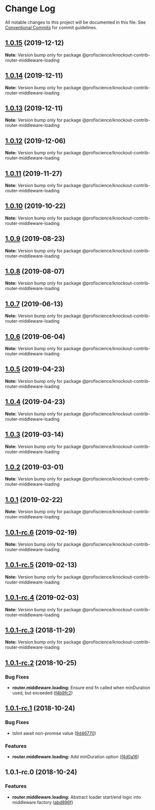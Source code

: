 # Change Log

All notable changes to this project will be documented in this file.
See [Conventional Commits](https://conventionalcommits.org) for commit guidelines.

## [1.0.15](https://github.com/Profiscience/knockout-contrib/compare/@profiscience/knockout-contrib-router-middleware-loading@1.0.14...@profiscience/knockout-contrib-router-middleware-loading@1.0.15) (2019-12-12)

**Note:** Version bump only for package @profiscience/knockout-contrib-router-middleware-loading





## [1.0.14](https://github.com/Profiscience/knockout-contrib/compare/@profiscience/knockout-contrib-router-middleware-loading@1.0.13...@profiscience/knockout-contrib-router-middleware-loading@1.0.14) (2019-12-11)

**Note:** Version bump only for package @profiscience/knockout-contrib-router-middleware-loading





## [1.0.13](https://github.com/Profiscience/knockout-contrib/compare/@profiscience/knockout-contrib-router-middleware-loading@1.0.12...@profiscience/knockout-contrib-router-middleware-loading@1.0.13) (2019-12-11)

**Note:** Version bump only for package @profiscience/knockout-contrib-router-middleware-loading





## [1.0.12](https://github.com/Profiscience/knockout-contrib/compare/@profiscience/knockout-contrib-router-middleware-loading@1.0.11...@profiscience/knockout-contrib-router-middleware-loading@1.0.12) (2019-12-06)

**Note:** Version bump only for package @profiscience/knockout-contrib-router-middleware-loading





## [1.0.11](https://github.com/Profiscience/knockout-contrib/compare/@profiscience/knockout-contrib-router-middleware-loading@1.0.10...@profiscience/knockout-contrib-router-middleware-loading@1.0.11) (2019-11-27)

**Note:** Version bump only for package @profiscience/knockout-contrib-router-middleware-loading





## [1.0.10](https://github.com/Profiscience/knockout-contrib/compare/@profiscience/knockout-contrib-router-middleware-loading@1.0.9...@profiscience/knockout-contrib-router-middleware-loading@1.0.10) (2019-10-22)

**Note:** Version bump only for package @profiscience/knockout-contrib-router-middleware-loading





## [1.0.9](https://github.com/Profiscience/knockout-contrib/compare/@profiscience/knockout-contrib-router-middleware-loading@1.0.8...@profiscience/knockout-contrib-router-middleware-loading@1.0.9) (2019-08-23)

**Note:** Version bump only for package @profiscience/knockout-contrib-router-middleware-loading





## [1.0.8](https://github.com/Profiscience/knockout-contrib/compare/@profiscience/knockout-contrib-router-middleware-loading@1.0.7...@profiscience/knockout-contrib-router-middleware-loading@1.0.8) (2019-08-07)

**Note:** Version bump only for package @profiscience/knockout-contrib-router-middleware-loading

## [1.0.7](https://github.com/Profiscience/knockout-contrib/compare/@profiscience/knockout-contrib-router-middleware-loading@1.0.6...@profiscience/knockout-contrib-router-middleware-loading@1.0.7) (2019-06-13)

**Note:** Version bump only for package @profiscience/knockout-contrib-router-middleware-loading

## [1.0.6](https://github.com/Profiscience/knockout-contrib/compare/@profiscience/knockout-contrib-router-middleware-loading@1.0.5...@profiscience/knockout-contrib-router-middleware-loading@1.0.6) (2019-06-04)

**Note:** Version bump only for package @profiscience/knockout-contrib-router-middleware-loading

## [1.0.5](https://github.com/Profiscience/knockout-contrib/compare/@profiscience/knockout-contrib-router-middleware-loading@1.0.4...@profiscience/knockout-contrib-router-middleware-loading@1.0.5) (2019-04-23)

**Note:** Version bump only for package @profiscience/knockout-contrib-router-middleware-loading

## [1.0.4](https://github.com/Profiscience/knockout-contrib/compare/@profiscience/knockout-contrib-router-middleware-loading@1.0.3...@profiscience/knockout-contrib-router-middleware-loading@1.0.4) (2019-04-23)

**Note:** Version bump only for package @profiscience/knockout-contrib-router-middleware-loading

## [1.0.3](https://github.com/Profiscience/knockout-contrib/compare/@profiscience/knockout-contrib-router-middleware-loading@1.0.2...@profiscience/knockout-contrib-router-middleware-loading@1.0.3) (2019-03-14)

**Note:** Version bump only for package @profiscience/knockout-contrib-router-middleware-loading

## [1.0.2](https://github.com/Profiscience/knockout-contrib/compare/@profiscience/knockout-contrib-router-middleware-loading@1.0.1...@profiscience/knockout-contrib-router-middleware-loading@1.0.2) (2019-03-01)

**Note:** Version bump only for package @profiscience/knockout-contrib-router-middleware-loading

## [1.0.1](https://github.com/Profiscience/knockout-contrib/compare/@profiscience/knockout-contrib-router-middleware-loading@1.0.1-rc.6...@profiscience/knockout-contrib-router-middleware-loading@1.0.1) (2019-02-22)

**Note:** Version bump only for package @profiscience/knockout-contrib-router-middleware-loading

## [1.0.1-rc.6](https://github.com/Profiscience/knockout-contrib/compare/@profiscience/knockout-contrib-router-middleware-loading@1.0.1-rc.5...@profiscience/knockout-contrib-router-middleware-loading@1.0.1-rc.6) (2019-02-19)

**Note:** Version bump only for package @profiscience/knockout-contrib-router-middleware-loading

## [1.0.1-rc.5](https://github.com/Profiscience/knockout-contrib/compare/@profiscience/knockout-contrib-router-middleware-loading@1.0.1-rc.4...@profiscience/knockout-contrib-router-middleware-loading@1.0.1-rc.5) (2019-02-13)

**Note:** Version bump only for package @profiscience/knockout-contrib-router-middleware-loading

## [1.0.1-rc.4](https://github.com/Profiscience/knockout-contrib/compare/@profiscience/knockout-contrib-router-middleware-loading@1.0.1-rc.3...@profiscience/knockout-contrib-router-middleware-loading@1.0.1-rc.4) (2019-02-03)

**Note:** Version bump only for package @profiscience/knockout-contrib-router-middleware-loading

## [1.0.1-rc.3](https://github.com/Profiscience/knockout-contrib/compare/@profiscience/knockout-contrib-router-middleware-loading@1.0.1-rc.2...@profiscience/knockout-contrib-router-middleware-loading@1.0.1-rc.3) (2018-11-29)

**Note:** Version bump only for package @profiscience/knockout-contrib-router-middleware-loading

## [1.0.1-rc.2](https://github.com/Profiscience/knockout-contrib/compare/@profiscience/knockout-contrib-router-middleware-loading@1.0.1-rc.1...@profiscience/knockout-contrib-router-middleware-loading@1.0.1-rc.2) (2018-10-25)

### Bug Fixes

- **router.middleware.loading:** Ensure end fn called when minDuration used, but exceeded ([f4b9fc2](https://github.com/Profiscience/knockout-contrib/commit/f4b9fc2))

## [1.0.1-rc.1](https://github.com/Profiscience/knockout-contrib/compare/@profiscience/knockout-contrib-router-middleware-loading@1.0.1-rc.0...@profiscience/knockout-contrib-router-middleware-loading@1.0.1-rc.1) (2018-10-24)

### Bug Fixes

- tslint await non-promise value ([9d46770](https://github.com/Profiscience/knockout-contrib/commit/9d46770))

### Features

- **router.middleware.loading:** Add minDuration option ([f4d0a16](https://github.com/Profiscience/knockout-contrib/commit/f4d0a16))

## 1.0.1-rc.0 (2018-10-24)

### Features

- **router.middleware.loading:** Abstract loader start/end logic into middleware factory ([abd896f](https://github.com/Profiscience/knockout-contrib/commit/abd896f))
